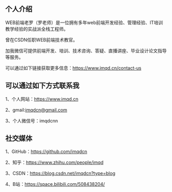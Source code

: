 ## 个人介绍

WEB前端老罗（罗老师）是一位拥有多年web前端开发经验、管理经验、IT培训教学经验的实战派全栈工程师。

曾在CSDN任职WEB前端技术教官。

加我微信可提供前端开发、培训、技术咨询、答疑、直播讲座、毕业设计论文指导等服务。

可以通过如下链接获取更多信息：https://www.imqd.cn/contact-us

## 可以通过如下方式联系我

1、个人网站：https://www.imqd.cn

2、gmail:imqdcn@gmail.com

3、个人微信号：imqdcnn

## 社交媒体

1、GitHub：https://github.com/imqdcn

2、知乎：https://www.zhihu.com/people/imqd

3、CSDN：https://blog.csdn.net/imqdcn?type=blog

4、B站：https://space.bilibili.com/508438204/